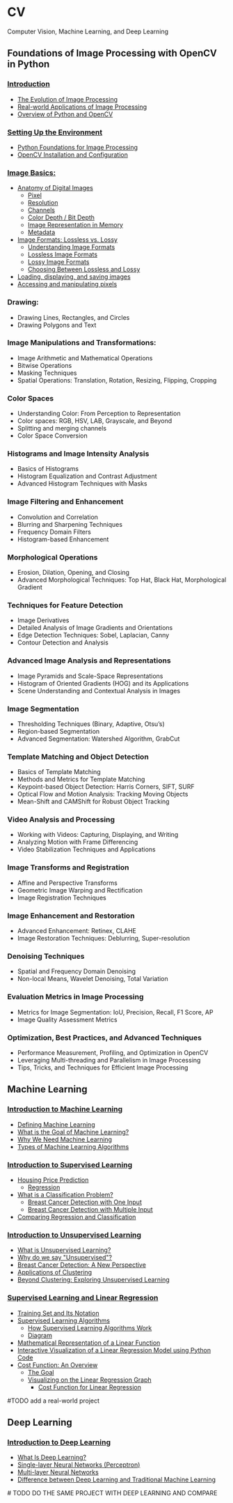 # CV
Computer Vision, Machine Learning, and Deep Learning


## Foundations of Image Processing with OpenCV in Python

### <a href="/opencv_basic/Introduction/INTRODUCTION.md"> Introduction </a>

- <a href="/opencv_basic/Introduction/INTRODUCTION.md#the-evolution-of-image-processing"> The Evolution of Image Processing </a>
- <a href="/opencv_basic/Introduction/INTRODUCTION.md#real-world-applications-of-image-processing"> Real-world Applications of Image Processing </a>
- <a href="/opencv_basic/Introduction/INTRODUCTION.md#overview-of-python-and-opencv"> Overview of Python and OpenCV </a>

### <a href="/opencv_basic/Setting_Up_The_Environment/SETTIN_UP_THE_ENVIRONMENT.md"> Setting Up the Environment </a>
            
- <a href="/opencv_basic/Setting_Up_The_Environment/SETTIN_UP_THE_ENVIRONMENT.md#python-foundations-for-image-processing"> Python Foundations for Image Processing </a>
- <a href="/opencv_basic/Setting_Up_The_Environment/SETTIN_UP_THE_ENVIRONMENT.md#opencv-installation-and-configuration"> OpenCV Installation and Configuration </a>

### <a href="opencv_basic/Image_Basics/IMAGE_BASICS.md"> Image Basics: </a>

- <a href="opencv_basic/Image_Basics/IMAGE_BASICS.md#anatomy-of-digital-images"> Anatomy of Digital Images </a>
    - <a href="opencv_basic/Image_Basics/IMAGE_BASICS.md#pixel"> Pixel </a>
    - <a href="opencv_basic/Image_Basics/IMAGE_BASICS.md#resolution"> Resolution </a>
    - <a href="opencv_basic/Image_Basics/IMAGE_BASICS.md#channels"> Channels </a>
    - <a href="opencv_basic/Image_Basics/IMAGE_BASICS.md#color-depth-bit-depth"> Color Depth / Bit Depth </a>
    - <a href="opencv_basic/Image_Basics/IMAGE_BASICS.md#image-representation-in-memory"> Image Representation in Memory </a>
    - <a href="opencv_basic/Image_Basics/IMAGE_BASICS.md#metadata"> Metadata </a>
- <a href="opencv_basic/Image_Basics/IMAGE_BASICS.md#image-formats-lossless-vs-lossy"> Image Formats: Lossless vs. Lossy </a>
    - <a href="opencv_basic/Image_Basics/IMAGE_BASICS.md#understanding-image-formats"> Understanding Image Formats </a>
    - <a href="opencv_basic/Image_Basics/IMAGE_BASICS.md#lossless-image-formats"> Lossless Image Formats </a>
    - <a href="opencv_basic/Image_Basics/IMAGE_BASICS.md#lossy-image-formats"> Lossy Image Formats </a>
    - <a href="opencv_basic/Image_Basics/IMAGE_BASICS.md#choosing-between-lossless-and-lossy"> Choosing Between Lossless and Lossy </a>
- <a href="opencv_basic/Image_Basics/IMAGE_BASICS.md#"> Loading, displaying, and saving images </a>
- <a href="opencv_basic/Image_Basics/IMAGE_BASICS.md#"> Accessing and manipulating pixels </a>

### Drawing:

- Drawing Lines, Rectangles, and Circles
- Drawing Polygons and Text

### Image Manipulations and Transformations:

- Image Arithmetic and Mathematical Operations
- Bitwise Operations
- Masking Techniques
- Spatial Operations: Translation, Rotation, Resizing, Flipping, Cropping

### Color Spaces

- Understanding Color: From Perception to Representation
- Color spaces: RGB, HSV, LAB, Grayscale, and Beyond
- Splitting and merging channels
- Color Space Conversion

### Histograms and Image Intensity Analysis

- Basics of Histograms
- Histogram Equalization and Contrast Adjustment
- Advanced Histogram Techniques with Masks

### Image Filtering and Enhancement

- Convolution and Correlation
- Blurring and Sharpening Techniques
- Frequency Domain Filters
- Histogram-based Enhancement

### Morphological Operations

- Erosion, Dilation, Opening, and Closing
- Advanced Morphological Techniques: Top Hat, Black Hat, Morphological Gradient

### Techniques for Feature Detection

- Image Derivatives
- Detailed Analysis of Image Gradients and Orientations
- Edge Detection Techniques: Sobel, Laplacian, Canny
- Contour Detection and Analysis

### Advanced Image Analysis and Representations

- Image Pyramids and Scale-Space Representations
- Histogram of Oriented Gradients (HOG) and its Applications
- Scene Understanding and Contextual Analysis in Images

### Image Segmentation

- Thresholding Techniques (Binary, Adaptive, Otsu’s)
- Region-based Segmentation
- Advanced Segmentation: Watershed Algorithm, GrabCut

### Template Matching and Object Detection

- Basics of Template Matching
- Methods and Metrics for Template Matching
- Keypoint-based Object Detection: Harris Corners, SIFT, SURF
- Optical Flow and Motion Analysis: Tracking Moving Objects
- Mean-Shift and CAMShift for Robust Object Tracking

### Video Analysis and Processing

- Working with Videos: Capturing, Displaying, and Writing
- Analyzing Motion with Frame Differencing
- Video Stabilization Techniques and Applications

### Image Transforms and Registration

- Affine and Perspective Transforms
- Geometric Image Warping and Rectification
- Image Registration Techniques

### Image Enhancement and Restoration

- Advanced Enhancement: Retinex, CLAHE
- Image Restoration Techniques: Deblurring, Super-resolution

### Denoising Techniques

- Spatial and Frequency Domain Denoising
- Non-local Means, Wavelet Denoising, Total Variation

### Evaluation Metrics in Image Processing

- Metrics for Image Segmentation: IoU, Precision, Recall, F1 Score, AP
- Image Quality Assessment Metrics

### Optimization, Best Practices, and Advanced Techniques

- Performance Measurement, Profiling, and Optimization in OpenCV
- Leveraging Multi-threading and Parallelism in Image Processing
- Tips, Tricks, and Techniques for Efficient Image Processing

## Machine Learning

### <a href="/machine_learning_basic/Introduction_To_Machine_Learning/INTRODUCTION_TO_MACHINE_LEARNING.md"> Introduction to Machine Learning </a>

- <a href="/machine_learning_basic/Introduction_To_Machine_Learning/INTRODUCTION_TO_MACHINE_LEARNING.md#defining-machine-learning"> Defining Machine Learning </a>
- <a href="/machine_learning_basic/Introduction_To_Machine_Learning/INTRODUCTION_TO_MACHINE_LEARNING.md#what-is-the-goal-of-machine-learning?"> What is the Goal of Machine Learning? </a>
- <a href="/machine_learning_basic/Introduction_To_Machine_Learning/INTRODUCTION_TO_MACHINE_LEARNING.md#why-we-need-machine-learning"> Why We Need Machine Learning </a>
- <a href="/machine_learning_basic/Introduction_To_Machine_Learning/INTRODUCTION_TO_MACHINE_LEARNING.md#types-of-machine-learning-algorithms"> Types of Machine Learning Algorithms </a>

### <a href="/machine_learning_basic/Introduction_To_Supervised_Learning/INTRODUCTION_TO_SUPERVISED_LEARNING.md"> Introduction to Supervised Learning </a>

- <a href="/machine_learning_basic/Introduction_To_Supervised_Learning/INTRODUCTION_TO_SUPERVISED_LEARNING.md#housing-price-prediction"> Housing Price Prediction </a>
    - <a href="/machine_learning_basic/Introduction_To_Supervised_Learning/INTRODUCTION_TO_SUPERVISED_LEARNING.md#regression"> Regression </a>
- <a href="/machine_learning_basic/Introduction_To_Supervised_Learning/INTRODUCTION_TO_SUPERVISED_LEARNING.md#what-is-a-classification-problem"> What is a Classification Problem? </a>
    - <a href="/machine_learning_basic/Introduction_To_Supervised_Learning/INTRODUCTION_TO_SUPERVISED_LEARNING.md#breast-cancer-detection-with-one-input"> Breast Cancer Detection with One Input </a>
    - <a href="/machine_learning_basic/Introduction_To_Supervised_Learning/INTRODUCTION_TO_SUPERVISED_LEARNING.md#breast-cancer-detection-with-multiple-input"> Breast Cancer Detection with Multiple Input </a>
- <a href="/machine_learning_basic/Introduction_To_Supervised_Learning/INTRODUCTION_TO_SUPERVISED_LEARNING.md#comparing-regression-and-classification"> Comparing Regression and Classification </a>

### <a href="/machine_learning_basic/Introduction_To_Unsupervised_Learning/INTRODUCTION_TO_UNSUPERVISED_LEARNING.md"> Introduction to Unsupervised Learning </a>

- <a href="/machine_learning_basic/Introduction_To_Unsupervised_Learning/INTRODUCTION_TO_UNSUPERVISED_LEARNING.md#what-is-unsupervised-learning"> What is Unsupervised Learning? </a>
- <a href="/machine_learning_basic/Introduction_To_Unsupervised_Learning/INTRODUCTION_TO_UNSUPERVISED_LEARNING.md#why-do-we-say-unsupervised"> Why do we say "Unsupervised"? </a>
- <a href="/machine_learning_basic/Introduction_To_Unsupervised_Learning/INTRODUCTION_TO_UNSUPERVISED_LEARNING.md#breast-cancer-detection-a-new-perspective"> Breast Cancer Detection: A New Perspective </a>
- <a href="/machine_learning_basic/Introduction_To_Unsupervised_Learning/INTRODUCTION_TO_UNSUPERVISED_LEARNING.md#applications-of-clustering"> Applications of Clustering </a>
- <a href="/machine_learning_basic/Introduction_To_Unsupervised_Learning/INTRODUCTION_TO_UNSUPERVISED_LEARNING.md#beyond-clustering-exploring-unsupervised-learning"> Beyond Clustering: Exploring Unsupervised Learning </a>

### <a href="/machine_learning_basic/Linear_Regression/LINEAR_REGRESSION.md"> Supervised Learning and Linear Regression </a>

- <a href="/machine_learning_basic/Linear_Regression/LINEAR_REGRESSION.md#training-set-and-its-notation"> Training Set and Its Notation </a>
- <a href="/machine_learning_basic/Linear_Regression/LINEAR_REGRESSION.md#supervised-learning-algorithms"> Supervised Learning Algorithms </a>
    - <a href="/machine_learning_basic/Linear_Regression/LINEAR_REGRESSION.md#how-supervised-learning-algorithms-work"> How Supervised Learning Algorithms Work </a>
    - <a href="/machine_learning_basic/Linear_Regression/LINEAR_REGRESSION.md#diagram"> Diagram </a>
- <a href="/machine_learning_basic/Linear_Regression/LINEAR_REGRESSION.md#mathematical-representation-of-a-linear-function"> Mathematical Representation of a Linear Function </a>
- <a href="/machine_learning_basic/Linear_Regression/LINEAR_REGRESSION.md#interactive-visualization-of-a-linear-regression-model-using-python-code"> Interactive Visualization of a Linear Regression Model using Python Code </a>
- <a href="/machine_learning_basic/Linear_Regression/LINEAR_REGRESSION.md#cost-function-an-overview"> Cost Function: An Overview </a>
    - <a href="/machine_learning_basic/Linear_Regression/LINEAR_REGRESSION.md#the-goal"> The Goal </a>
    - <a href="/machine_learning_basic/Linear_Regression/LINEAR_REGRESSION.md#visualizing-on-the-linear-regression-graph"> Visualizing on the Linear Regression Graph </a>
        - <a href="/machine_learning_basic/Linear_Regression/LINEAR_REGRESSION.md#cost-function-for-linear-regression"> Cost Function for Linear Regression </a>

\#TODO add a real-world project

## Deep Learning

### <a href="deep_learning_basic/Introduction_To_Deep_Learning/INTRODUCTION_TO_DEEP_LEARNING.md"> Introduction to Deep Learning </a>

- <a href="deep_learning_basic/Introduction_To_Deep_Learning/INTRODUCTION_TO_DEEP_LEARNING.md#what-is-deep-learning"> What Is Deep Learning? </a>
- <a href="deep_learning_basic/Introduction_To_Deep_Learning/INTRODUCTION_TO_DEEP_LEARNING.md#single-layer-neural-networks-perceptron"> Single-layer Neural Networks (Perceptron) </a>
- <a href="deep_learning_basic/Introduction_To_Deep_Learning/INTRODUCTION_TO_DEEP_LEARNING.md#multi-layer-neural-networks "> Multi-layer Neural Networks </a>
- <a href="deep_learning_basic/Introduction_To_Deep_Learning/INTRODUCTION_TO_DEEP_LEARNING.md#difference-between-deep-learning-and-traditional-machine-learning"> Difference between Deep Learning and Traditional Machine Learning </a>

\# TODO DO THE SAME PROJECT WITH DEEP LEARNING AND COMPARE

